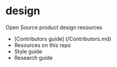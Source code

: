 # design
Open Source product design resources

* [Contributors guide] (/Contributors.md)
* Resources on this repo
* Style guide
* Research guide
